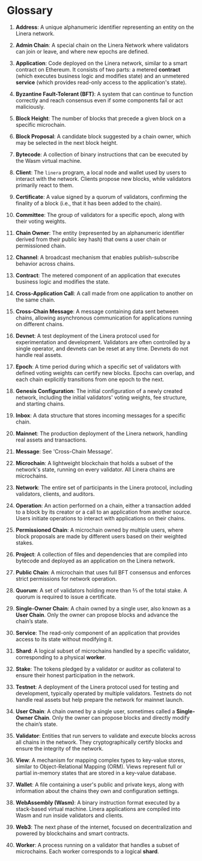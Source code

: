 # Glossary

1. **Address**: A unique alphanumeric identifier representing an entity on the Linera network.

2. **Admin Chain**: A special chain on the Linera Network where validators can join or leave, and where new epochs are defined.

3. **Application**: Code deployed on the Linera network, similar to a smart contract on Ethereum. It consists of two parts: a metered **contract** (which executes business logic and modifies state) and an unmetered **service** (which provides read-only access to the application's state).

4. **Byzantine Fault-Tolerant (BFT)**: A system that can continue to function correctly and reach consensus even if some components fail or act maliciously.

5. **Block Height**: The number of blocks that precede a given block on a specific microchain.

6. **Block Proposal**: A candidate block suggested by a chain owner, which may be selected in the next block height.

7. **Bytecode**: A collection of binary instructions that can be executed by the Wasm virtual machine.

8. **Client**: The `linera` program, a local node and wallet used by users to interact with the network. Clients propose new blocks, while validators primarily react to them.

9. **Certificate**: A value signed by a quorum of validators, confirming the finality of a block (i.e., that it has been added to the chain).

10. **Committee**: The group of validators for a specific epoch, along with their voting weights.

11. **Chain Owner**: The entity (represented by an alphanumeric identifier derived from their public key hash) that owns a user chain or permissioned chain.

12. **Channel**: A broadcast mechanism that enables publish-subscribe behavior across chains.

13. **Contract**: The metered component of an application that executes business logic and modifies the state.

14. **Cross-Application Call**: A call made from one application to another on the same chain.

15. **Cross-Chain Message**: A message containing data sent between chains, allowing asynchronous communication for applications running on different chains.

16. **Devnet**: A test deployment of the Linera protocol used for experimentation and development. Validators are often controlled by a single operator, and devnets can be reset at any time. Devnets do not handle real assets.

17. **Epoch**: A time period during which a specific set of validators with defined voting weights can certify new blocks. Epochs can overlap, and each chain explicitly transitions from one epoch to the next.

18. **Genesis Configuration**: The initial configuration of a newly created network, including the initial validators' voting weights, fee structure, and starting chains.

19. **Inbox**: A data structure that stores incoming messages for a specific chain.

20. **Mainnet**: The production deployment of the Linera network, handling real assets and transactions.

21. **Message**: See 'Cross-Chain Message'.

22. **Microchain**: A lightweight blockchain that holds a subset of the network's state, running on every validator. All Linera chains are microchains.

23. **Network**: The entire set of participants in the Linera protocol, including validators, clients, and auditors.

24. **Operation**: An action performed on a chain, either a transaction added to a block by its creator or a call to an application from another source. Users initiate operations to interact with applications on their chains.

25. **Permissioned Chain**: A microchain owned by multiple users, where block proposals are made by different users based on their weighted stakes.

26. **Project**: A collection of files and dependencies that are compiled into bytecode and deployed as an application on the Linera network.

27. **Public Chain**: A microchain that uses full BFT consensus and enforces strict permissions for network operation.

28. **Quorum**: A set of validators holding more than ⅔ of the total stake. A quorum is required to issue a certificate.

29. **Single-Owner Chain**: A chain owned by a single user, also known as a **User Chain**. Only the owner can propose blocks and advance the chain’s state.

30. **Service**: The read-only component of an application that provides access to its state without modifying it.

31. **Shard**: A logical subset of microchains handled by a specific validator, corresponding to a physical **worker**.

32. **Stake**: The tokens pledged by a validator or auditor as collateral to ensure their honest participation in the network.

33. **Testnet**: A deployment of the Linera protocol used for testing and development, typically operated by multiple validators. Testnets do not handle real assets but help prepare the network for mainnet launch.

34. **User Chain**: A chain owned by a single user, sometimes called a **Single-Owner Chain**. Only the owner can propose blocks and directly modify the chain’s state.

35. **Validator**: Entities that run servers to validate and execute blocks across all chains in the network. They cryptographically certify blocks and ensure the integrity of the network.

36. **View**: A mechanism for mapping complex types to key-value stores, similar to Object-Relational Mapping (ORM). Views represent full or partial in-memory states that are stored in a key-value database.

37. **Wallet**: A file containing a user's public and private keys, along with information about the chains they own and configuration settings.

38. **WebAssembly (Wasm)**: A binary instruction format executed by a stack-based virtual machine. Linera applications are compiled into Wasm and run inside validators and clients.

39. **Web3**: The next phase of the internet, focused on decentralization and powered by blockchains and smart contracts.

40. **Worker**: A process running on a validator that handles a subset of microchains. Each worker corresponds to a logical **shard**.
